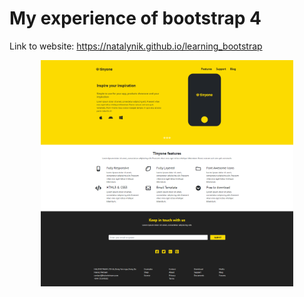 # My experience of bootstrap 4
Link to website: https://natalynik.github.io/learning_bootstrap

<div style='margin:0 auto;width:80%;'>

![Screeshot](https://raw.githubusercontent.com/natalynik/learning_bootstrap/master/FireShot%20Capture%20001%20-%20Tinyone%20-%20natalynik.github.io.png)

</div>

